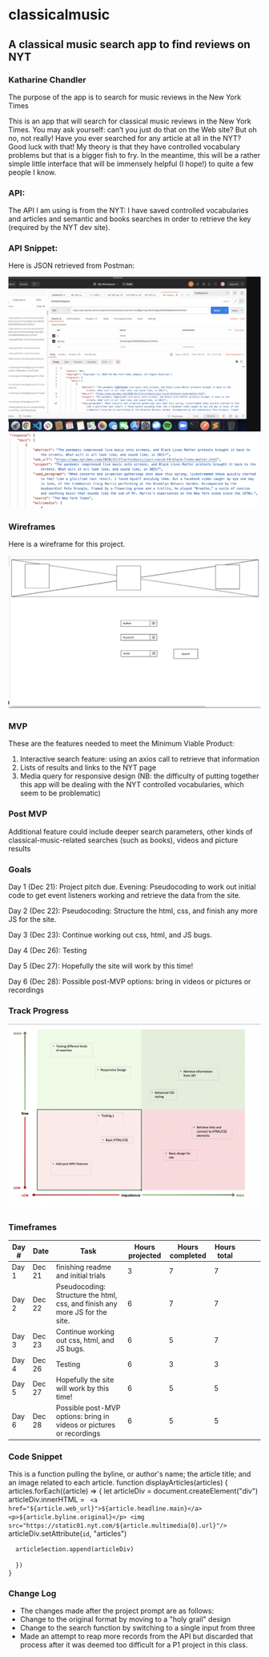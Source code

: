# classicalmusic
## A classical music search app to find reviews on NYT


### Katharine Chandler

The purpose of the app is to search for music reviews in the New York Times


This is an app that will search for classical music reviews in the New York Times. You may ask yourself: can’t you just do that on the Web site? But oh no, not really! Have you ever searched for any article at all in the NYT? Good luck with that! My theory is that they have controlled vocabulary problems but that is a bigger fish to fry. In the meantime, this will be a rather simple little interface that will be immensely helpful (I hope!) to quite a few people I know.

### API:

The API I am using is from the NYT: I have saved controlled vocabularies and articles and semantic and books searches in order to retrieve the key (required by the NYT dev site).



### API Snippet:

Here is JSON retrieved from Postman: 


![image 1](./assets/snippetJSON.png)
![image 2](./assets/snippet2JSON.png)
                           

### Wireframes

Here is a wireframe for this project.

![wireframe](/assets/wireFrame.png)



### MVP

These are the features needed to meet the Minimum Viable Product:
1. Interactive search feature: using an axios call to retrieve that information
2. Lists of results and links to the NYT page
3. Media query for responsive design
(NB: the difficulty of putting together this app will be dealing with the NYT controlled vocabularies, which seem to be problematic)

### Post MVP

Additional feature could include deeper search parameters, other kinds of classical-music-related searches (such as books), videos and picture results

### Goals


Day 1 (Dec 21): Project pitch due. Evening: Pseudocoding to work out initial code to get event listeners working and retrieve the data from the site.


Day 2 (Dec 22): Pseudocoding: Structure the html, css, and finish any more JS for the site. 


Day 3 (Dec 23): Continue working out css, html, and JS bugs. 


Day 4 (Dec 26): Testing


Day 5 (Dec 27): Hopefully the site will work by this time!


Day 6 (Dec 28): Possible post-MVP options: bring in videos or pictures or recordings

### Track Progress

![image 1](./assets/matrix.png)

### Timeframes


| Day # | Date   | Task                                                                        | Hours projected | Hours completed | Hours total |   |   |   |
|-------|--------|-----------------------------------------------------------------------------|-----------------|-----------------|-------------|---|---|---|
| Day 1 | Dec 21 | finishing readme and initial trials                                         | 3               | 7               | 7           |   |   |   |
| Day 2 | Dec 22 | Pseudocoding: Structure the html, css, and finish any more JS for the site. | 6               | 7               | 7           |   |   |   |
| Day 3 | Dec 23 | Continue working out css, html, and JS bugs.                                | 6               | 5               | 7           |   |   |   |
| Day 4 | Dec 26 | Testing                                                                     | 6               | 3               | 3           |   |   |   |
| Day 5 | Dec 27 | Hopefully the site will work by this time!                                  | 6               | 5               | 5           |   |   |   |
| Day 6 | Dec 28 | Possible post-MVP options: bring in videos or pictures or recordings        | 6               | 5               | 5           |   |   |   |


### Code Snippet
This is a function pulling the byline, or author's name; the article title; and an image related to each article.
  function displayArticles(articles) {
    articles.forEach((article) => {
      let articleDiv = document.createElement("div")
      articleDiv.innerHTML = `
    <a href="${article.web_url}">${article.headline.main}</a>
    <p>${article.byline.original}</p>
    <img src="https://static01.nyt.com/${article.multimedia[0].url}"/>`
      articleDiv.setAttribute(`id`, "articles")

      articleSection.append(articleDiv)
    
      })
    }
    
 ### Change Log
 
* The changes made after the project prompt are as follows:
* Change to the original format by moving to a "holy grail" design
* Change to the search function by switching to a single input from three
* Made an attempt to reap more records from the API but discarded that process after it was deemed too difficult for a P1 project in this class.
    
    
